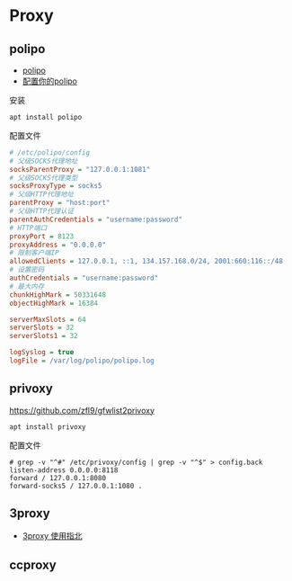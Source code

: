 # Proxy

## polipo

- [polipo](https://www.irif.fr/~jch/software/polipo/)
- [配置你的polipo](https://ruiruigeblog.com/2017/01/01/%E9%85%8D%E7%BD%AE%E4%BD%A0%E7%9A%84polipo/)

安装

```bash
apt install polipo
```

配置文件

```ini
# /etc/polipo/config
# 父级SOCKS代理地址
socksParentProxy = "127.0.0.1:1081"
# 父级SOCKS代理类型
socksProxyType = socks5
# 父级HTTP代理地址
parentProxy = "host:port"
# 父级HTTP代理认证
parentAuthCredentials = "username:password"
# HTTP端口
proxyPort = 8123
proxyAddress = "0.0.0.0"
# 限制客户端IP
allowedClients = 127.0.0.1, ::1, 134.157.168.0/24, 2001:660:116::/48
# 设置密码
authCredentials = "username:password"
# 最大内存
chunkHighMark = 50331648
objectHighMark = 16384

serverMaxSlots = 64
serverSlots = 32
serverSlots1 = 32

logSyslog = true
logFile = /var/log/polipo/polipo.log
```

## privoxy

https://github.com/zfl9/gfwlist2privoxy

```bash
apt install privoxy
```

配置文件

```
# grep -v "^#" /etc/privoxy/config | grep -v "^$" > config.back
listen-address 0.0.0.0:8118
forward / 127.0.0.1:8080
forward-socks5 / 127.0.0.1:1080 .
```

## 3proxy

- [3proxy 使用指北](https://wsgzao.github.io/post/3proxy/)

## ccproxy

